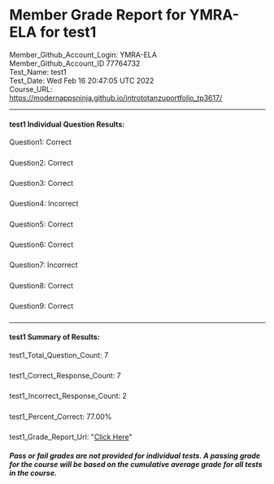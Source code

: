 # Member Grade Report for YMRA-ELA for test1  
   
Member_Github_Account_Login: YMRA-ELA  
Member_Github_Account_ID 77764732  
Test_Name: test1  
Test_Date: Wed Feb 16 20:47:05 UTC 2022  
Course_URL: https://modernappsninja.github.io/intrototanzuportfolio_tp3617/  
   
---  
#### test1 Individual Question Results:  
Question1: Correct  
#####  
Question2: Correct  
#####  
Question3: Correct  
#####  
Question4: Incorrect  
#####  
Question5: Correct  
#####  
Question6: Correct  
#####  
Question7: Incorrect  
#####  
Question8: Correct  
#####  
Question9: Correct  
#####  
---  
#### test1 Summary of Results:  
test1_Total_Question_Count: 7  
#####  
test1_Correct_Response_Count: 7  
#####  
test1_Incorrect_Response_Count: 2  
#####  
test1_Percent_Correct: 77.00%  
#####  
test1_Grade_Report_Url: "[Click Here](https://github.com/modernappsninjas/YMRA-ELA/blob/main/static/userdata/courses/intrototanzuportfolio_tp3617/grade_report.pr144.test1.md)"
##### Pass or fail grades are not provided for individual tests. A passing grade for the course will be based on the cumulative average grade for all tests in the course.  
